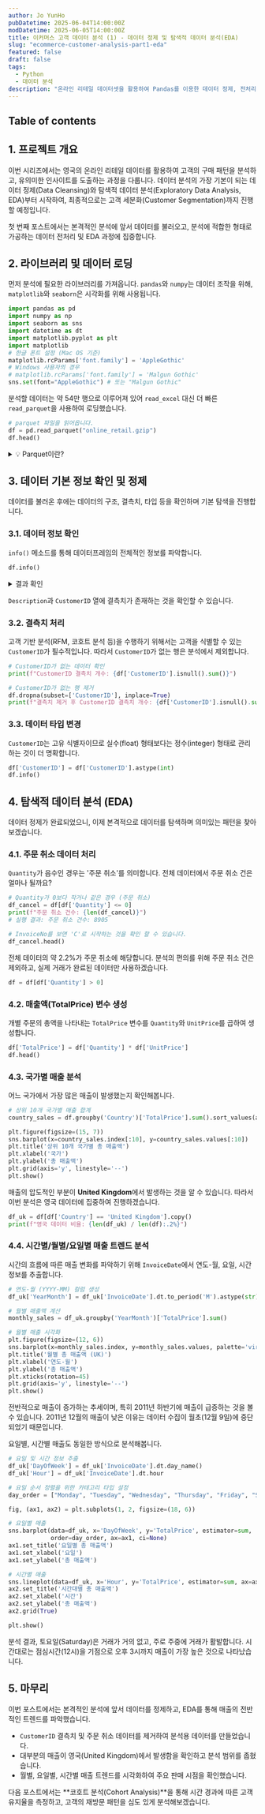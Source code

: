 ```yaml
---
author: Jo YunHo
pubDatetime: 2025-06-04T14:00:00Z
modDatetime: 2025-06-05T14:00:00Z
title: 이커머스 고객 데이터 분석 (1) - 데이터 정제 및 탐색적 데이터 분석(EDA)
slug: "ecommerce-customer-analysis-part1-eda"
featured: false
draft: false
tags:
  - Python
  - 데이터 분석
description: "온라인 리테일 데이터셋을 활용하여 Pandas를 이용한 데이터 정제, 전처리 및 시각화를 통한 탐색적 데이터 분석(EDA) 과정을 상세히 다룹니다."
---
```


## Table of contents

## 1. 프로젝트 개요

이번 시리즈에서는 영국의 온라인 리테일 데이터를 활용하여 고객의 구매 패턴을 분석하고, 유의미한 인사이트를 도출하는 과정을 다룹니다. 데이터 분석의 가장 기본이 되는 데이터 정제(Data Cleansing)와 탐색적 데이터 분석(Exploratory Data Analysis, EDA)부터 시작하여, 최종적으로는 고객 세분화(Customer Segmentation)까지 진행할 예정입니다.

첫 번째 포스트에서는 본격적인 분석에 앞서 데이터를 불러오고, 분석에 적합한 형태로 가공하는 데이터 전처리 및 EDA 과정에 집중합니다.

## 2. 라이브러리 및 데이터 로딩

먼저 분석에 필요한 라이브러리를 가져옵니다. `pandas`와 `numpy`는 데이터 조작을 위해, `matplotlib`와 `seaborn`은 시각화를 위해 사용됩니다.

```python
import pandas as pd
import numpy as np
import seaborn as sns
import datetime as dt
import matplotlib.pyplot as plt
import matplotlib
# 한글 폰트 설정 (Mac OS 기준)
matplotlib.rcParams['font.family'] = 'AppleGothic'
# Windows 사용자의 경우
# matplotlib.rcParams['font.family'] = 'Malgun Gothic'
sns.set(font="AppleGothic") # 또는 "Malgun Gothic"
```

분석할 데이터는 약 54만 행으로 이루어져 있어 `read_excel` 대신 더 빠른 `read_parquet`을 사용하여 로딩했습니다.

```python
# parquet 파일을 읽어옵니다.
df = pd.read_parquet("online_retail.gzip")
df.head()
```

<details>
<summary>💡 Parquet이란?</summary>
<div>
Apache Parquet은 대용량 데이터셋 처리를 위해 설계된 컬럼 기반(Columnar) 스토리지 포맷입니다. 행 기반 포맷(예: CSV)보다 압축 효율이 높고, 특정 컬럼만 읽어올 때 디스크 I/O를 크게 줄여주어 분석 쿼리 성능이 훨씬 빠릅니다.
</div>
</details>

## 3. 데이터 기본 정보 확인 및 정제

데이터를 불러온 후에는 데이터의 구조, 결측치, 타입 등을 확인하며 기본 탐색을 진행합니다.

### 3.1. 데이터 정보 확인

`info()` 메소드를 통해 데이터프레임의 전체적인 정보를 파악합니다.

```python
df.info()
```
<details>
<summary>결과 확인</summary>

```
<class 'pandas.core.frame.DataFrame'>
RangeIndex: 541909 entries, 0 to 541908
Data columns (total 8 columns):
 #   Column       Non-Null Count   Dtype
---  ------       --------------   -----
 0   InvoiceNo    541909 non-null  object
 1   StockCode    541909 non-null  object
 2   Description  540455 non-null  object
 3   Quantity     541909 non-null  int64
 4   InvoiceDate  541909 non-null  datetime64[ns]
 5   UnitPrice    541909 non-null  float64
 6   CustomerID   406829 non-null  float64
 7   Country      541909 non-null  object
dtypes: datetime64[ns](1), float64(2), int64(1), object(4)
memory usage: 33.1+ MB
```
</details>

`Description`과 `CustomerID` 열에 결측치가 존재하는 것을 확인할 수 있습니다.

### 3.2. 결측치 처리

고객 기반 분석(RFM, 코호트 분석 등)을 수행하기 위해서는 고객을 식별할 수 있는 `CustomerID`가 필수적입니다. 따라서 `CustomerID`가 없는 행은 분석에서 제외합니다.

```python
# CustomerID가 없는 데이터 확인
print(f"CustomerID 결측치 개수: {df['CustomerID'].isnull().sum()}")

# CustomerID가 없는 행 제거
df.dropna(subset=['CustomerID'], inplace=True)
print(f"결측치 제거 후 CustomerID 결측치 개수: {df['CustomerID'].isnull().sum()}")
```

### 3.3. 데이터 타입 변경

`CustomerID`는 고유 식별자이므로 실수(float) 형태보다는 정수(integer) 형태로 관리하는 것이 더 명확합니다.

```python
df['CustomerID'] = df['CustomerID'].astype(int)
df.info()
```

## 4. 탐색적 데이터 분석 (EDA)

데이터 정제가 완료되었으니, 이제 본격적으로 데이터를 탐색하며 의미있는 패턴을 찾아보겠습니다.

### 4.1. 주문 취소 데이터 처리

`Quantity`가 음수인 경우는 '주문 취소'를 의미합니다. 전체 데이터에서 주문 취소 건은 얼마나 될까요?

```python
# Quantity가 0보다 작거나 같은 경우 (주문 취소)
df_cancel = df[df['Quantity'] <= 0]
print(f"주문 취소 건수: {len(df_cancel)}")
# 실행 결과: 주문 취소 건수: 8905

# InvoiceNo를 보면 'C'로 시작하는 것을 확인 할 수 있습니다.
df_cancel.head()
```
전체 데이터의 약 2.2%가 주문 취소에 해당합니다. 분석의 편의를 위해 주문 취소 건은 제외하고, 실제 거래가 완료된 데이터만 사용하겠습니다.

```python
df = df[df['Quantity'] > 0]
```

### 4.2. 매출액(TotalPrice) 변수 생성

개별 주문의 총액을 나타내는 `TotalPrice` 변수를 `Quantity`와 `UnitPrice`를 곱하여 생성합니다.

```python
df['TotalPrice'] = df['Quantity'] * df['UnitPrice']
df.head()
```

### 4.3. 국가별 매출 분석

어느 국가에서 가장 많은 매출이 발생했는지 확인해봅니다.

```python
# 상위 10개 국가별 매출 합계
country_sales = df.groupby('Country')['TotalPrice'].sum().sort_values(ascending=False)

plt.figure(figsize=(15, 7))
sns.barplot(x=country_sales.index[:10], y=country_sales.values[:10])
plt.title('상위 10개 국가별 총 매출액')
plt.xlabel('국가')
plt.ylabel('총 매출액')
plt.grid(axis='y', linestyle='--')
plt.show()
```
매출의 압도적인 부분이 **United Kingdom**에서 발생하는 것을 알 수 있습니다. 따라서 이번 분석은 영국 데이터에 집중하여 진행하겠습니다.

```python
df_uk = df[df['Country'] == 'United Kingdom'].copy()
print(f"영국 데이터 비율: {len(df_uk) / len(df):.2%}")
```

### 4.4. 시간별/월별/요일별 매출 트렌드 분석

시간의 흐름에 따른 매출 변화를 파악하기 위해 `InvoiceDate`에서 연도-월, 요일, 시간 정보를 추출합니다.

```python
# 연도-월 (YYYY-MM) 컬럼 생성
df_uk['YearMonth'] = df_uk['InvoiceDate'].dt.to_period('M').astype(str)

# 월별 매출액 계산
monthly_sales = df_uk.groupby('YearMonth')['TotalPrice'].sum()

# 월별 매출 시각화
plt.figure(figsize=(12, 6))
sns.barplot(x=monthly_sales.index, y=monthly_sales.values, palette='viridis')
plt.title('월별 총 매출액 (UK)')
plt.xlabel('연도-월')
plt.ylabel('총 매출액')
plt.xticks(rotation=45)
plt.grid(axis='y', linestyle='--')
plt.show()
```
전반적으로 매출이 증가하는 추세이며, 특히 2011년 하반기에 매출이 급증하는 것을 볼 수 있습니다. 2011년 12월의 매출이 낮은 이유는 데이터 수집이 월초(12월 9일)에 중단되었기 때문입니다.

요일별, 시간별 매출도 동일한 방식으로 분석해봅니다.

```python
# 요일 및 시간 정보 추출
df_uk['DayOfWeek'] = df_uk['InvoiceDate'].dt.day_name()
df_uk['Hour'] = df_uk['InvoiceDate'].dt.hour

# 요일 순서 정렬을 위한 카테고리 타입 설정
day_order = ["Monday", "Tuesday", "Wednesday", "Thursday", "Friday", "Sunday"]

fig, (ax1, ax2) = plt.subplots(1, 2, figsize=(18, 6))

# 요일별 매출
sns.barplot(data=df_uk, x='DayOfWeek', y='TotalPrice', estimator=sum,
            order=day_order, ax=ax1, ci=None)
ax1.set_title('요일별 총 매출액')
ax1.set_xlabel('요일')
ax1.set_ylabel('총 매출액')

# 시간별 매출
sns.lineplot(data=df_uk, x='Hour', y='TotalPrice', estimator=sum, ax=ax2, ci=None)
ax2.set_title('시간대별 총 매출액')
ax2.set_xlabel('시간')
ax2.set_ylabel('총 매출액')
ax2.grid(True)

plt.show()
```
분석 결과, 토요일(Saturday)은 거래가 거의 없고, 주로 주중에 거래가 활발합니다. 시간대로는 점심시간(12시)을 기점으로 오후 3시까지 매출이 가장 높은 것으로 나타났습니다.

## 5. 마무리

이번 포스트에서는 본격적인 분석에 앞서 데이터를 정제하고, EDA를 통해 매출의 전반적인 트렌드를 파악했습니다.

- `CustomerID` 결측치 및 주문 취소 데이터를 제거하여 분석용 데이터를 만들었습니다.
- 대부분의 매출이 영국(United Kingdom)에서 발생함을 확인하고 분석 범위를 좁혔습니다.
- 월별, 요일별, 시간별 매출 트렌드를 시각화하여 주요 판매 시점을 확인했습니다.

다음 포스트에서는 **코호트 분석(Cohort Analysis)**을 통해 시간 경과에 따른 고객 유지율을 측정하고, 고객의 재방문 패턴을 심도 있게 분석해보겠습니다.